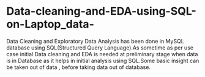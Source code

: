 # Data-cleaning-and-EDA-using-SQL-on-Laptop_data-

Data Cleaning and Exploratory Data Analysis has been done in MySQL database using SQL(Structured Query Language).As sometime as per use case initial Data cleaning and EDA is needed at preliminary stage when data is in Database as it helps in initial analysis using SQL.Some basic insight can be taken out of data , before taking data out of database.
